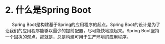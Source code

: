 # 2. 什么是Spring Boot

&ensp; &ensp; Spring Boot是构建基于Spring的应用程序的起点。Spring Boot的设计是为了让我们的应用程序能够以最少的提前配置，尽可能快地跑起来。Spring Boot坚持一个固执的观点，那就是，总是构建可用于生产环境的应用程序。